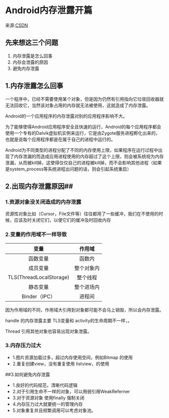 # Android内存泄露开篇 #

来源:[CSDN](http://blog.csdn.net/zhuanglonghai/article/details/37658661)

## 先来想这三个问题 ##

1. 内存泄露是怎么回事
1. 内存会泄露的原因
1. 避免内存泄露


## 1.内存泄露怎么回事 ##

一个程序中，已经不需要使用某个对象，但是因为仍然有引用指向它垃圾回收器就无法回收它，当然该对象占用的内存就无法被使用，这就造成了内存泄露。

Android的一个应用程序的内存泄露对别的应用程序影响不大。

为了能够使得Android应用程序安全且快速的运行，Android的每个应用程序都会使用一个专有的Dalvik虚拟机实例来运行，它是由Zygote服务进程孵化出来的，也就是说每个应用程序都是在属于自己的进程中运行的。

Android为不同类型的进程分配了不同的内存使用上限，如果程序在运行过程中出现了内存泄漏的而造成应用进程使用的内存超过了这个上限，则会被系统视为内存泄漏，从而被kill掉，这使得仅仅自己的进程被kill掉，而不会影响其他进程（如果是system_process等系统进程出问题的话，则会引起系统重启）

## 2.出现内存泄露原因##
   
### 1.资源对象没关闭造成的内存泄露

资源性对象比如（Cursor，File文件等）往往都用了一些缓冲，我们在不使用的时候，应该及时关闭它们，以便它们的缓冲及时回收内存

### 2.变量的作用域不一样导致

|变量				|作用域				|
|:--:|:--:| 
|函数变量				|函数内				|
|成员变量				|整个对象内			|
|TLS(ThreadLocalStorage)|整个线程		|
|静态变量				|整个进场内			|
|Binder（IPC）		|进程间				|
   
因为作用域的不同，作用域大引用到对象都可能不会马上销毁，所以会内存泄露。     

handle 的内存泄露主要 TLS变量和 activity的生命周期不一样，。

Thread 引用其他对象也容易出现对象泄露。
     	
	
### 3.内存压力过大
* 1.图片资源加载过多，超过内存使用空间，例如Bitmap 的使用
* 2.重复创建view，没有重复使用  listview，的使用

##3.如何避免内存泄露
* 1.良好的代码规范，清晰代码逻辑
* 2.对于引用生命不一样的对象，可以用弱引用WeakReferner
* 3.对于资源对象 使用finally 强制关闭
* 4.内存压力过大就要统一的管理内存
* 5.对象重复并且频繁调用可以考虑对象池。

      